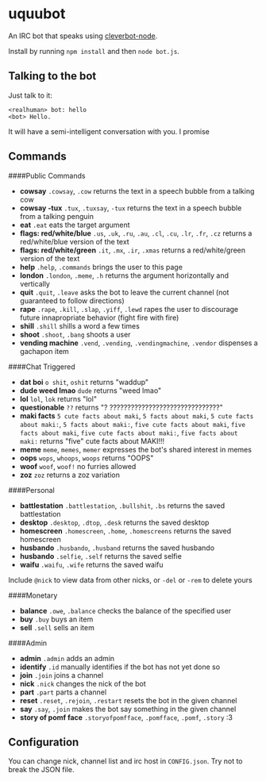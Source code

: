 # uquubot
An IRC bot that speaks using [cleverbot-node](https://github.com/fojas/cleverbot-node).

Install by running `npm install` and then `node bot.js`.

## Talking to the bot
Just talk to it:

    <realhuman> bot: hello
    <bot> Hello.

It will have a semi-intelligent conversation with you. I promise

## Commands

####Public Commands

- **cowsay** `.cowsay`, `.cow` returns the text in a speech bubble from a talking cow
- **cowsay -tux** `.tux`, `.tuxsay`, `-tux` returns the text in a speech bubble from a talking penguin
- **eat** `.eat` eats the target argument
- **flags: red/white/blue** `.us`, `.uk`, `.ru`, `.au`, `.cl`, `.cu`, `.lr`, `.fr`, `.cz` returns a red/white/blue version of the text
- **flags: red/white/green** `.it`, `.mx`, `.ir`, `.xmas` returns a red/white/green version of the text
- **help** `.help`, `.commands` brings the user to this page
- **london** `.london`, `.meme`, `.h` returns the argument horizontally and vertically
- **quit** `.quit`, `.leave` asks the bot to leave the current channel (not guaranteed to follow directions)
- **rape** `.rape`, `.kill`, `.slap`, `.yiff`, `.lewd` rapes the user to discourage future innapropriate behavior (fight fire with fire)
- **shill** `.shill` shills a word a few times
- **shoot** `.shoot`, `.bang` shoots a user
- **vending machine** `.vend`, `.vending`, `.vendingmachine`, `.vendor` dispenses a gachapon item

####Chat Triggered

- **dat boi** `o shit`, `oshit` returns "waddup"
- **dude weed lmao** `dude` returns "weed lmao"
- **lol** `lol`, `lok` returns "lol"
- **questionable** `??` returns "? ???????????????????????????????"
- **maki facts** `5 cute facts about maki`, `5 facts about maki`, `5 cute facts about maki:`, `5 facts about maki:`, `five cute facts about maki`, `five facts about maki`, `five cute facts about maki:`, `five facts about maki:` returns "five" cute facts about MAKI!!!
- **meme** `meme`, `memes`, `memer` expresses the bot's shared interest in memes
- **oops** `wops`, `whoops`, `woops` returns "OOPS"
- **woof** `woof`, `woof!` no furries allowed
- **zoz** `zoz` returns a zoz variation

####Personal

- **battlestation** `.battlestation`, `.bullshit`, `.bs` returns the saved battlestation
- **desktop** `.desktop`, `.dtop`, `.desk` returns the saved desktop
- **homescreen** `.homescreen`, `.home`, `.homescreens` returns the saved homescreen
- **husbando** `.husbando`, `.husband` returns the saved husbando
- **husbando** `.selfie`, `.self` returns the saved selfie
- **waifu** `.waifu`, `.wife` returns the saved waifu

Include `@nick` to view data from other nicks, or `-del` or `-rem` to delete yours

####Monetary

- **balance** `.owe`, `.balance` checks the balance of the specified user
- **buy** `.buy` buys an item
- **sell** `.sell` sells an item

####Admin

- **admin** `.admin` adds an admin
- **identify** `.id` manually identifies if the bot has not yet done so
- **join** `.join` joins a channel
- **nick** `.nick` changes the nick of the bot
- **part** `.part` parts a channel
- **reset** `.reset`, `.rejoin`, `.restart` resets the bot in the given channel
- **say** `.say`, `.join` makes the bot say something in the given channel
- **story of pomf face** `.storyofpomfface`, `.pomfface`, `.pomf`, `.story` :3

## Configuration
You can change nick, channel list and irc host in `CONFIG.json`. Try not to break the JSON file.
